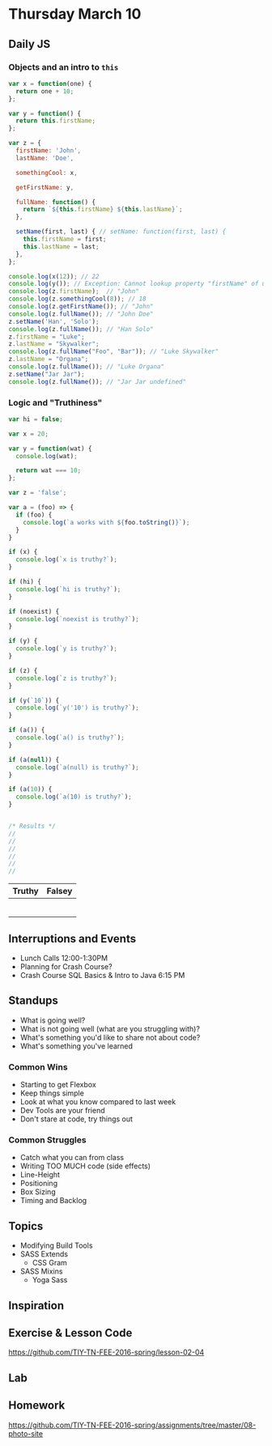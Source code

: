 # Thursday March 10

## Daily JS

### Objects and an intro to `this`

```js
var x = function(one) {
  return one + 10;
};

var y = function() {
  return this.firstName;
};

var z = {
  firstName: 'John',
  lastName: 'Doe',

  somethingCool: x,

  getFirstName: y,

  fullName: function() {
    return `${this.firstName} ${this.lastName}`;
  },

  setName(first, last) { // setName: function(first, last) {
    this.firstName = first;
    this.lastName = last;
  },
};

console.log(x(12)); // 22
console.log(y()); // Exception: Cannot lookup property "firstName" of undefined
console.log(z.firstName);  // "John"
console.log(z.somethingCool(8)); // 18
console.log(z.getFirstName()); // "John"
console.log(z.fullName()); // "John Doe"
z.setName('Han', 'Solo');
console.log(z.fullName()); // "Han Solo"
z.firstName = "Luke";
z.lastName = "Skywalker";
console.log(z.fullName("Foo", "Bar")); // "Luke Skywalker"
z.lastName = "Organa";
console.log(z.fullName()); // "Luke Organa"
z.setName("Jar Jar");
console.log(z.fullName()); // "Jar Jar undefined"
```

### Logic and "Truthiness"

```js
var hi = false;

var x = 20;

var y = function(wat) {
  console.log(wat);

  return wat === 10;
};

var z = 'false';

var a = (foo) => {
  if (foo) {
    console.log(`a works with ${foo.toString()}`);
  }
}

if (x) {
  console.log(`x is truthy?`);
}

if (hi) {
  console.log(`hi is truthy?`);
}

if (noexist) {
  console.log(`noexist is truthy?`);
}

if (y) {
  console.log(`y is truthy?`);
}

if (z) {
  console.log(`z is truthy?`);
}

if (y(`10`)) {
  console.log(`y('10') is truthy?`);
}

if (a()) {
  console.log(`a() is truthy?`);
}

if (a(null)) {
  console.log(`a(null) is truthy?`);
}

if (a(10)) {
  console.log(`a(10) is truthy?`);
}


/* Results */
//
//
//
//
//
//
```

| Truthy                | Falsey         |
| :-------------        | :------------- |
|                       |                |
|                       |                |
|                       |                |
|                       |                |
|                       |                |
|                       |                |

## Interruptions and Events

* Lunch Calls 12:00-1:30PM
* Planning for Crash Course?
* Crash Course SQL Basics & Intro to Java 6:15 PM

## Standups

* What is going well?
* What is not going well (what are you struggling with)?
* What's something you'd like to share not about code?
* What's something you've learned

### Common Wins

* Starting to get Flexbox
* Keep things simple
* Look at what you know compared to last week
* Dev Tools are your friend
* Don't stare at code, try things out

### Common Struggles

* Catch what you can from class
* Writing TOO MUCH code (side effects)
* Line-Height
* Positioning
* Box Sizing
* Timing and Backlog

## Topics

* Modifying Build Tools
* SASS Extends
  - CSS Gram
* SASS Mixins
  - Yoga Sass

## Inspiration

## Exercise & Lesson Code

https://github.com/TIY-TN-FEE-2016-spring/lesson-02-04

## Lab

## Homework

https://github.com/TIY-TN-FEE-2016-spring/assignments/tree/master/08-photo-site
